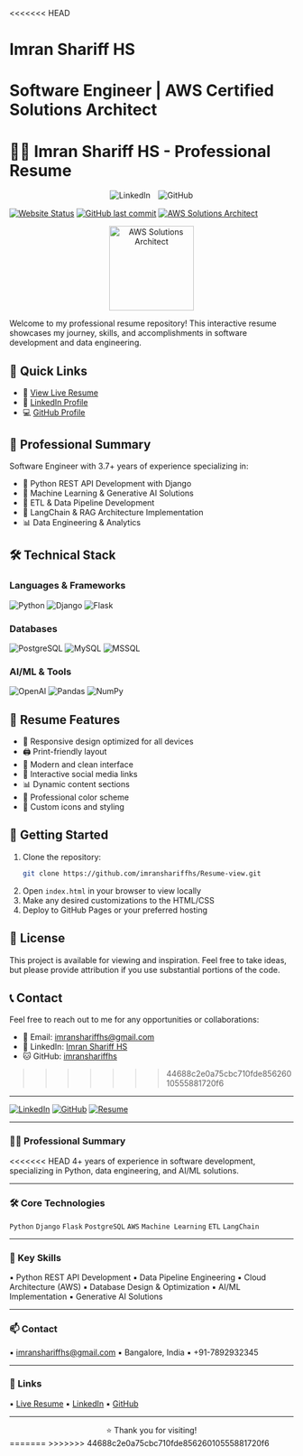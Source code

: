 <<<<<<< HEAD
# Imran Shariff HS
Software Engineer | AWS Certified Solutions Architect
=======
# 👨‍💻 Imran Shariff HS - Professional Resume

<div align="center">
 
  
  <div style="margin: 15px 0;">
    <a href="https://www.linkedin.com/in/imran-shariff-h-s-a78625205/" style="text-decoration: none; margin: 0 5px;">
      <img src="https://img.shields.io/badge/LinkedIn-0077B5?style=for-the-badge&logo=linkedin&logoColor=white" alt="LinkedIn">
    </a>
    <a href="https://github.com/imranshariffhs" style="text-decoration: none; margin: 0 5px;">
      <img src="https://img.shields.io/badge/GitHub-181717?style=for-the-badge&logo=github&logoColor=white" alt="GitHub">
    </a>
  </div>
</div>

[![Website Status](https://img.shields.io/website?url=https%3A%2F%2Fimranshariffhs.github.io%2FResume-view%2F&label=website&up_message=up&down_message=down)](https://imranshariffhs.github.io/Resume-view/) [![GitHub last commit](https://img.shields.io/github/last-commit/imranshariffhs/Resume-view?label=last%20commit)](https://github.com/imranshariffhs/Resume-view/commits/main) [![AWS Solutions Architect](https://img.shields.io/badge/AWS-Solutions_Architect_Certified-FF9900?style=flat&logo=amazon-aws&logoColor=white)](https://aws.amazon.com/certification/certified-solutions-architect-associate/)

<div align="center">
  <img src="https://images.credly.com/size/680x680/images/0e284c3f-5164-4b21-8660-0d84737941bc/image.png" width="150" height="150" alt="AWS Solutions Architect">
</div>

Welcome to my professional resume repository! This interactive resume showcases my journey, skills, and accomplishments in software development and data engineering.

## 🌟 Quick Links

- 🔗 [View Live Resume](https://imranshariffhs.github.io/Resume-view/)
- 👔 [LinkedIn Profile](https://www.linkedin.com/in/imran-shariff-h-s-a78625205/)
- 💻 [GitHub Profile](https://github.com/imranshariffhs)

## 💼 Professional Summary

Software Engineer with 3.7+ years of experience specializing in:
- 🐍 Python REST API Development with Django
- 🤖 Machine Learning & Generative AI Solutions
- 🔄 ETL & Data Pipeline Development
- 🧠 LangChain & RAG Architecture Implementation
- 📊 Data Engineering & Analytics

## 🛠️ Technical Stack

### Languages & Frameworks
![Python](https://img.shields.io/badge/Python-3776AB?style=for-the-badge&logo=python&logoColor=white)
![Django](https://img.shields.io/badge/Django-092E20?style=for-the-badge&logo=django&logoColor=white)
![Flask](https://img.shields.io/badge/Flask-000000?style=for-the-badge&logo=flask&logoColor=white)

### Databases
![PostgreSQL](https://img.shields.io/badge/PostgreSQL-316192?style=for-the-badge&logo=postgresql&logoColor=white)
![MySQL](https://img.shields.io/badge/MySQL-00000F?style=for-the-badge&logo=mysql&logoColor=white)
![MSSQL](https://img.shields.io/badge/MSSQL-CC2927?style=for-the-badge&logo=microsoft-sql-server&logoColor=white)

### AI/ML & Tools
![OpenAI](https://img.shields.io/badge/OpenAI-412991?style=for-the-badge&logo=openai&logoColor=white)
![Pandas](https://img.shields.io/badge/Pandas-150458?style=for-the-badge&logo=pandas&logoColor=white)
![NumPy](https://img.shields.io/badge/NumPy-013243?style=for-the-badge&logo=numpy&logoColor=white)

## 🎯 Resume Features

- 📱 Responsive design optimized for all devices
- 🖨️ Print-friendly layout
- 🎨 Modern and clean interface
- 🔗 Interactive social media links
- 📊 Dynamic content sections
- 🌈 Professional color scheme
- 🎉 Custom icons and styling

## 🚀 Getting Started

1. Clone the repository:
   ```bash
   git clone https://github.com/imranshariffhs/Resume-view.git
   ```
2. Open `index.html` in your browser to view locally
3. Make any desired customizations to the HTML/CSS
4. Deploy to GitHub Pages or your preferred hosting

## 📄 License

This project is available for viewing and inspiration. Feel free to take ideas, but please provide attribution if you use substantial portions of the code.

## 📞 Contact

Feel free to reach out to me for any opportunities or collaborations:
- 📧 Email: imranshariffhs@gmail.com
- 💼 LinkedIn: [Imran Shariff HS](https://www.linkedin.com/in/imran-shariff-h-s-a78625205/)
- 🐱 GitHub: [imranshariffhs](https://github.com/imranshariffhs)
>>>>>>> 44688c2e0a75cbc710fde85626010555881720f6

---

[![LinkedIn](https://img.shields.io/badge/LinkedIn-Connect-blue?style=flat-square&logo=linkedin)](https://www.linkedin.com/in/imran-shariff-h-s-a78625205/)
[![GitHub](https://img.shields.io/badge/GitHub-Follow-181717?style=flat-square&logo=github)](https://github.com/imranshariffhs)
[![Resume](https://img.shields.io/badge/Resume-View_Live-success?style=flat-square)](https://imranshariffhs.github.io/Resume-view/)

---

### 👨‍💻 Professional Summary

<<<<<<< HEAD
4+ years of experience in software development, specializing in Python, data engineering, and AI/ML solutions.

---

### 🛠️ Core Technologies

`Python` `Django` `Flask` `PostgreSQL` `AWS` `Machine Learning` `ETL` `LangChain`

---

### 💼 Key Skills

▪ Python REST API Development
▪ Data Pipeline Engineering
▪ Cloud Architecture (AWS)
▪ Database Design & Optimization
▪ AI/ML Implementation
▪ Generative AI Solutions

---

### 📫 Contact

▪ imranshariffhs@gmail.com
▪ Bangalore, India
▪ +91-7892932345

---

### 🔗 Links

▪ [Live Resume](https://imranshariffhs.github.io/Resume-view/)
▪ [LinkedIn](https://www.linkedin.com/in/imran-shariff-h-s-a78625205/)
▪ [GitHub](https://github.com/imranshariffhs)

---

<div align="center">⭐ Thank you for visiting!</div> 
=======
</div> 
>>>>>>> 44688c2e0a75cbc710fde85626010555881720f6
